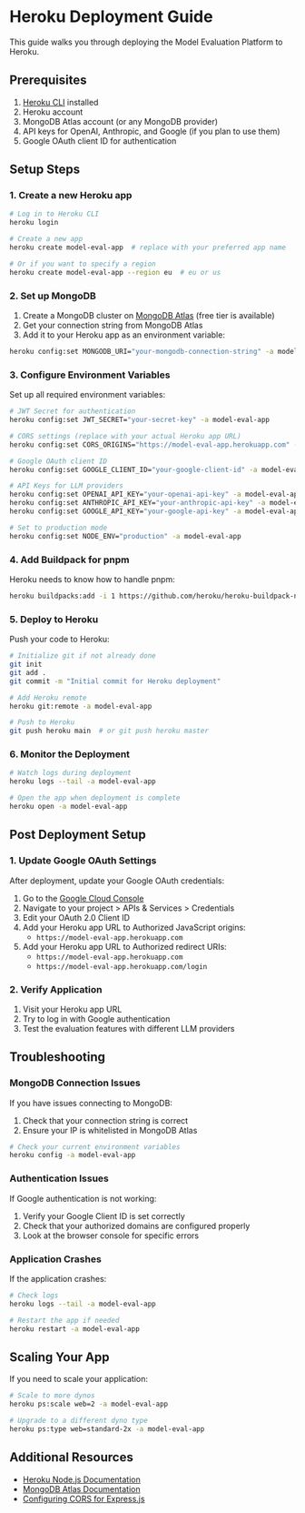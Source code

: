 # Heroku Deployment Guide

This guide walks you through deploying the Model Evaluation Platform to Heroku.

## Prerequisites

1. [Heroku CLI](https://devcenter.heroku.com/articles/heroku-cli) installed
2. Heroku account
3. MongoDB Atlas account (or any MongoDB provider)
4. API keys for OpenAI, Anthropic, and Google (if you plan to use them)
5. Google OAuth client ID for authentication

## Setup Steps

### 1. Create a new Heroku app

```bash
# Log in to Heroku CLI
heroku login

# Create a new app
heroku create model-eval-app  # replace with your preferred app name

# Or if you want to specify a region
heroku create model-eval-app --region eu  # eu or us
```

### 2. Set up MongoDB

1. Create a MongoDB cluster on [MongoDB Atlas](https://www.mongodb.com/cloud/atlas) (free tier is available)
2. Get your connection string from MongoDB Atlas
3. Add it to your Heroku app as an environment variable:

```bash
heroku config:set MONGODB_URI="your-mongodb-connection-string" -a model-eval-app
```

### 3. Configure Environment Variables

Set up all required environment variables:

```bash
# JWT Secret for authentication
heroku config:set JWT_SECRET="your-secret-key" -a model-eval-app

# CORS settings (replace with your actual Heroku app URL)
heroku config:set CORS_ORIGINS="https://model-eval-app.herokuapp.com" -a model-eval-app

# Google OAuth client ID
heroku config:set GOOGLE_CLIENT_ID="your-google-client-id" -a model-eval-app

# API Keys for LLM providers
heroku config:set OPENAI_API_KEY="your-openai-api-key" -a model-eval-app
heroku config:set ANTHROPIC_API_KEY="your-anthropic-api-key" -a model-eval-app
heroku config:set GOOGLE_API_KEY="your-google-api-key" -a model-eval-app

# Set to production mode
heroku config:set NODE_ENV="production" -a model-eval-app
```

### 4. Add Buildpack for pnpm

Heroku needs to know how to handle pnpm:

```bash
heroku buildpacks:add -i 1 https://github.com/heroku/heroku-buildpack-nodejs -a model-eval-app
```

### 5. Deploy to Heroku

Push your code to Heroku:

```bash
# Initialize git if not already done
git init
git add .
git commit -m "Initial commit for Heroku deployment"

# Add Heroku remote
heroku git:remote -a model-eval-app

# Push to Heroku
git push heroku main  # or git push heroku master
```

### 6. Monitor the Deployment

```bash
# Watch logs during deployment
heroku logs --tail -a model-eval-app

# Open the app when deployment is complete
heroku open -a model-eval-app
```

## Post Deployment Setup

### 1. Update Google OAuth Settings

After deployment, update your Google OAuth credentials:

1. Go to the [Google Cloud Console](https://console.cloud.google.com/)
2. Navigate to your project > APIs & Services > Credentials
3. Edit your OAuth 2.0 Client ID
4. Add your Heroku app URL to Authorized JavaScript origins:
   - `https://model-eval-app.herokuapp.com`
5. Add your Heroku app URL to Authorized redirect URIs:
   - `https://model-eval-app.herokuapp.com`
   - `https://model-eval-app.herokuapp.com/login`

### 2. Verify Application

1. Visit your Heroku app URL
2. Try to log in with Google authentication
3. Test the evaluation features with different LLM providers

## Troubleshooting

### MongoDB Connection Issues

If you have issues connecting to MongoDB:

1. Check that your connection string is correct
2. Ensure your IP is whitelisted in MongoDB Atlas

```bash
# Check your current environment variables
heroku config -a model-eval-app
```

### Authentication Issues

If Google authentication is not working:

1. Verify your Google Client ID is set correctly
2. Check that your authorized domains are configured properly
3. Look at the browser console for specific errors

### Application Crashes

If the application crashes:

```bash
# Check logs
heroku logs --tail -a model-eval-app

# Restart the app if needed
heroku restart -a model-eval-app
```

## Scaling Your App

If you need to scale your application:

```bash
# Scale to more dynos
heroku ps:scale web=2 -a model-eval-app

# Upgrade to a different dyno type
heroku ps:type web=standard-2x -a model-eval-app
```

## Additional Resources

- [Heroku Node.js Documentation](https://devcenter.heroku.com/categories/nodejs-support)
- [MongoDB Atlas Documentation](https://docs.atlas.mongodb.com/)
- [Configuring CORS for Express.js](https://expressjs.com/en/resources/middleware/cors.html)